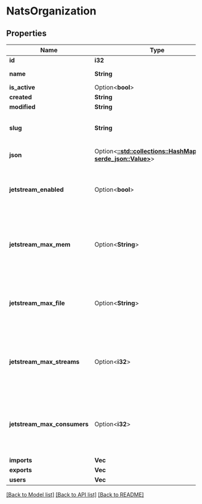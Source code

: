 # NatsOrganization

## Properties

Name | Type | Description | Notes
------------ | ------------- | ------------- | -------------
**id** | **i32** |  | [readonly]
**name** | **String** | The name of the organization | 
**is_active** | Option<**bool**> |  | [optional]
**created** | **String** |  | [readonly]
**modified** | **String** |  | [readonly]
**slug** | **String** | The name in all lowercase, suitable for URL identification | 
**json** | Option<[**::std::collections::HashMap<String, serde_json::Value>**](serde_json::Value.md)> | Output of `nsc describe account` | [optional]
**jetstream_enabled** | Option<**bool**> | Enable JetStream for all users/apps belonging to NatsOrganization account | [optional]
**jetstream_max_mem** | Option<**String**> | JetStream memory resource limits (shared across all users/apps beloning to NatsOrganization account) | [optional]
**jetstream_max_file** | Option<**String**> | JetStream file resource limits (shared across all users/apps beloning to NatsOrganization account) | [optional]
**jetstream_max_streams** | Option<**i32**> | JetStream max number of streams (shared across all users/apps beloning to NatsOrganization account) | [optional]
**jetstream_max_consumers** | Option<**i32**> | JetStream max number of consumers (shared across all users/apps beloning to NatsOrganization account) | [optional]
**imports** | **Vec<i32>** |  | 
**exports** | **Vec<i32>** |  | 
**users** | **Vec<i32>** |  | [readonly]

[[Back to Model list]](../README.md#documentation-for-models) [[Back to API list]](../README.md#documentation-for-api-endpoints) [[Back to README]](../README.md)


